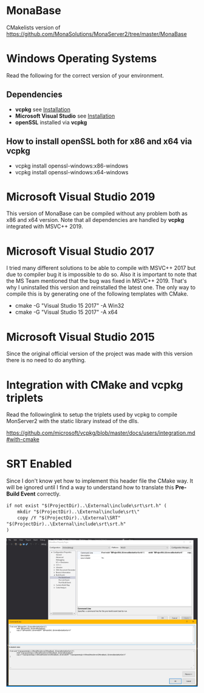 # MonaBase
CMakelists version of https://github.com/MonaSolutions/MonaServer2/tree/master/MonaBase

# Windows Operating Systems

Read the following for the correct version of your environment.

## Dependencies
* **vcpkg** see [Installation](https://github.com/microsoft/vcpkg)
* **Microsoft Visual Studio** see [Installation](https://visualstudio.microsoft.com)
* **openSSL** installed via **vcpkg**

## How to install openSSL both for x86 and x64 via vcpkg
* vcpkg install openssl-windows:x86-windows
* vcpkg install openssl-windows:x64-windows

# Microsoft Visual Studio 2019

This version of MonaBase can be compiled without any problem both as x86 and x64 version.
Note that all dependencies are handled by **vcpkg** integrated with MSVC++ 2019.

# Microsoft Visual Studio 2017

I tried many different solutions to be able to compile with MSVC++ 2017 but due to compiler bug it is impossible to do so.
Also it is important to note that the MS Team mentioned that the bug was fixed in MSVC++ 2019. That's why I uninstalled this
version and reinstalled the latest one. The only way to compile this is by generating one of the following templates with CMake.

* cmake -G "Visual Studio 15 2017" -A Win32
* cmake -G "Visual Studio 15 2017" -A x64

# Microsoft Visual Studio 2015

Since the original official version of the project was made with this version there is no need to do anything. 

# Integration with CMake and vcpkg triplets

Read the followinglink to setup the triplets used by vcpkg to compile MonServer2 with the static library instead of the dlls.

https://github.com/microsoft/vcpkg/blob/master/docs/users/integration.md#with-cmake

# SRT Enabled

Since I don't know yet how to implement this header file the CMake way. It will be ignored until I find a way to understand how to translate this **Pre-Build Event** correctly.

```
if not exist "$(ProjectDir)..\External\include\srt\srt.h" (
	mkdir "$(ProjectDir)..\External\include\srt\"
	copy /Y "$(ProjectDir)..\External\SRT" "$(ProjectDir)..\External\include\srt\srt.h"
)
```
![Pre-Built Event](/images/pre-built-event.jpg)
